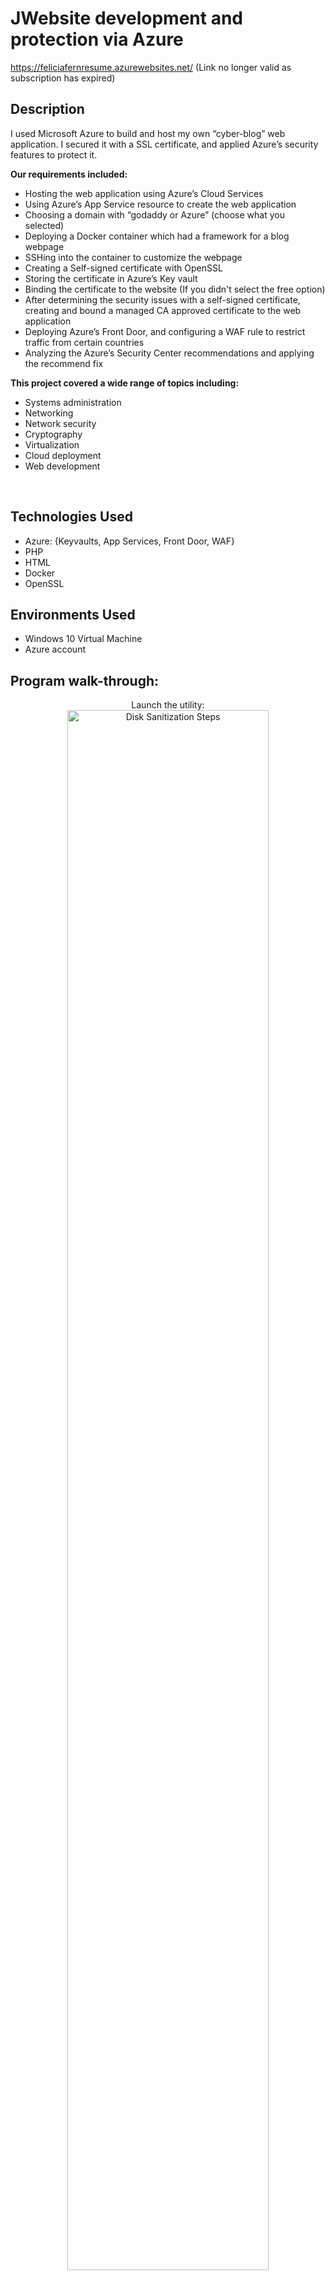 <h1>JWebsite development and protection via Azure</h1>

https://feliciafernresume.azurewebsites.net/ (Link no longer valid as subscription has expired)

<h2>Description</h2>

I used Microsoft Azure to build and host my own “cyber-blog” web application. I secured it with a SSL certificate, and applied Azure’s security features to protect it. 


<b>Our requirements included:</b>

- Hosting the web application using Azure’s Cloud Services
- Using Azure’s App Service resource to create the web application
- Choosing a domain with “godaddy or Azure” (choose what you selected)
- Deploying a Docker container which had a framework for a blog webpage
- SSHing  into the container to customize the webpage
- Creating a Self-signed certificate with OpenSSL 
- Storing the certificate in Azure’s Key vault
- Binding the certificate to the website (If you didn't select the free option)
- After determining the security issues with a self-signed certificate, creating and bound a managed CA approved certificate to the web application
- Deploying Azure’s Front Door, and configuring a WAF rule to restrict traffic from certain countries
- Analyzing the Azure’s Security Center recommendations and applying the recommend fix
 
<b>This project covered a wide range of topics including:</b> 

- Systems administration
- Networking
- Network security
- Cryptography
- Virtualization
- Cloud deployment
- Web development

<br />


<h2>Technologies Used</h2>

- Azure: {Keyvaults, App Services, Front Door, WAF}
- PHP 
- HTML
- Docker
- OpenSSL


<h2>Environments Used </h2>

- Windows 10 Virtual Machine 
- Azure account

<h2>Program walk-through:</h2>

<p align="center">
Launch the utility: <br/>
<img src="https://i.imgur.com/62TgaWL.png" height="80%" width="80%" alt="Disk Sanitization Steps"/>
<br />
<br />
Select the disk:  <br/>
<img src="https://i.imgur.com/tcTyMUE.png" height="80%" width="80%" alt="Disk Sanitization Steps"/>
<br />
<br />
Enter the number of passes: <br/>
<img src="https://i.imgur.com/nCIbXbg.png" height="80%" width="80%" alt="Disk Sanitization Steps"/>
<br />
<br />
Confirm your selection:  <br/>
<img src="https://i.imgur.com/cdFHBiU.png" height="80%" width="80%" alt="Disk Sanitization Steps"/>
<br />
<br />
Wait for process to complete (may take some time):  <br/>
<img src="https://i.imgur.com/JL945Ga.png" height="80%" width="80%" alt="Disk Sanitization Steps"/>
<br />
<br />
Sanitization complete:  <br/>
<img src="https://i.imgur.com/K71yaM2.png" height="80%" width="80%" alt="Disk Sanitization Steps"/>
<br />
<br />
Observe the wiped disk:  <br/>
<img src="https://i.imgur.com/AeZkvFQ.png" height="80%" width="80%" alt="Disk Sanitization Steps"/>
</p>

<!--
 ```diff
- text in red
+ text in green
! text in orange
# text in gray
@@ text in purple (and bold)@@
```
--!>
